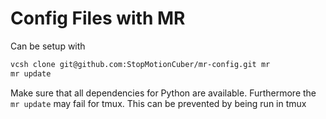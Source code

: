 # Config Files with MR

Can be setup with
```bash
vcsh clone git@github.com:StopMotionCuber/mr-config.git mr
mr update
```

Make sure that all dependencies for Python are available.
Furthermore the `mr update` may fail for tmux. This can be prevented by being run in tmux
